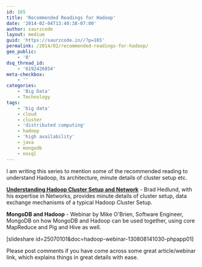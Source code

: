 ```yaml
---
id: 165
title: 'Recommended Readings for Hadoop'
date: '2014-02-04T13:40:38-07:00'
author: saurzcode
layout: medium
guid: 'https://saurzcode.in//?p=165'
permalink: /2014/02/recommended-readings-for-hadoop/
geo_public:
    - '0'
dsq_thread_id:
    - '6192426854'
meta-checkbox:
    - ''
categories:
    - 'Big Data'
    - Technology
tags:
    - 'big data'
    - cloud
    - cluster
    - 'distributed computing'
    - hadoop
    - 'high availability'
    - java
    - mongodb
    - nosql
---
```


I am writing this series to mention some of the recommended reading to understand Hadoop, its architecture, minute details of cluster setup etc.

**[Understanding Hadoop Cluster Setup and Network](http://bradhedlund.com/2011/09/10/understanding-hadoop-clusters-and-the-network/)** - Brad Hedlund, with his expertise in Networks, provides minute details of cluster setup, data exchange mechanisms of a typical Hadoop Cluster Setup.

**MongoDB and Hadoop** - Webinar by Mike O'Brien, Software Engineer, MongoDB on how MongoDB and Hadoop can be used together, using core MapReduce and Pig and Hive as well.

[slideshare id=25070101&doc=hadoop-webinar-130808141030-phpapp01]

Please post comments if you have come across some great article/webinar link, which explains things in great details with ease.